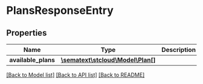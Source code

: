 # PlansResponseEntry

## Properties
| Name                | Type                                          | Description | Notes      |
| ------------------- | --------------------------------------------- | ----------- | ---------- |
| **available_plans** | [**\sematext\stcloud\Model\Plan[]**](Plan.md) |             | [optional] |

[[Back to Model list]](../../README.md#documentation-for-models) [[Back to API list]](../../README.md#documentation-for-api-endpoints) [[Back to README]](../../README.md)

